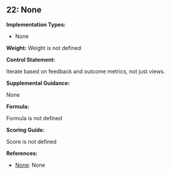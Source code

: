 ## 22: None

**Implementation Types:**
 
- None

**Weight:** Weight is not defined

**Control Statement:**

Iterate based on feedback and outcome metrics, not just views.

**Supplemental Guidance:**

None

**Formula:**

Formula is not defined

**Scoring Guide:**

Score is not defined

**References:**

- [None](None): None